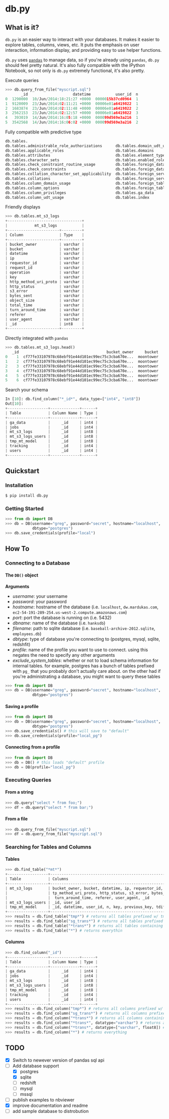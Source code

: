# db.py

## What is it?
`db.py` is an easier way to interact with your databases. It makes it easier to explore tables, columns, views, etc. It puts the emphasis on user interaction, information display, and providing easy to use helper functions.

`db.py` uses [`pandas`](http://pandas.pydata.org/) to manage data, so if you're already using `pandas`, `db.py` should feel pretty natural. It's also fully compatible with the IPython Notebook, so not only is `db.py` extremely functional, it's also pretty.

Execute queries
```python
>>> db.query_from_file("myscript.sql")
       _id                    datetime           user_id  n
0  1290000  10/Jun/2014:18:21:27 +0000  0000015b37cd0964  1
1  9120009  23/Jun/2014:02:11:21 +0000  00006e01a6419822  1
2  1683874  23/Jun/2014:02:11:48 +0000  00006e01a6419822  2
3  2562153  23/Jun/2014:02:12:57 +0000  00006e01a6419822  3
4   393019  14/Jun/2014:16:05:18 +0000  000099d569e3a216  1
5  3542568  14/Jun/2014:16:06:02 +0000  000099d569e3a216  2
```

Fully compatible with predictive type

```python
db.tables.
db.tables.administrable_role_authorizations      db.tables.domain_udt_usage                       db.tables.referential_constraints                db.tables.tables
db.tables.applicable_roles                       db.tables.domains                                db.tables.role_column_grants                     db.tables.tmp_mt_model
db.tables.attributes                             db.tables.element_types                          db.tables.role_routine_grants                    db.tables.tracking
db.tables.character_sets                         db.tables.enabled_roles                          db.tables.role_table_grants                      db.tables.triggered_update_columns
db.tables.check_constraint_routine_usage         db.tables.foreign_data_wrapper_options           db.tables.role_udt_grants                        db.tables.triggers
db.tables.check_constraints                      db.tables.foreign_data_wrappers                  db.tables.role_usage_grants                      db.tables.udt_privileges
db.tables.collation_character_set_applicability  db.tables.foreign_server_options                 db.tables.routine_privileges                     db.tables.usage_privileges
db.tables.collations                             db.tables.foreign_servers                        db.tables.routines                               db.tables.user_defined_types
db.tables.column_domain_usage                    db.tables.foreign_table_options                  db.tables.schemata                               db.tables.user_mapping_options
db.tables.column_options                         db.tables.foreign_tables                         db.tables.sequences                              db.tables.user_mappings
db.tables.column_privileges                      db.tables.ga_data                                db.tables.sql_features                           db.tables.users
db.tables.column_udt_usage                       db.tables.index                                  db.tables.sql_implementation_info                db.tables.view_column_usage
```

Friendly displays
```python
>>> db.tables.mt_s3_logs
+---------------------------------+
|            mt_s3_logs           |
+-----------------------+---------+
| Column                | Type    |
+-----------------------+---------+
| bucket_owner          | varchar |
| bucket                | varchar |
| datetime              | varchar |
| ip                    | varchar |
| requestor_id          | varchar |
| request_id            | varchar |
| operation             | varchar |
| key                   | varchar |
| http_method_uri_proto | varchar |
| http_status           | varchar |
| s3_error              | varchar |
| bytes_sent            | varchar |
| object_size           | varchar |
| total_time            | varchar |
| turn_around_time      | varchar |
| referer               | varchar |
| user_agent            | varchar |
| _id                   | int8    |
+-----------------------+---------+
```

Directly integrated with `pandas`
```python
>>> db.tables.mt_s3_logs.head()
   _id                                       bucket_owner     bucket
0    1  cf77fe33107978c68ebf91e44d101ec99ec75c3cba670e...  moontower
1    2  cf77fe33107978c68ebf91e44d101ec99ec75c3cba670e...  moontower
2    3  cf77fe33107978c68ebf91e44d101ec99ec75c3cba670e...  moontower
3    4  cf77fe33107978c68ebf91e44d101ec99ec75c3cba670e...  moontower
4    5  cf77fe33107978c68ebf91e44d101ec99ec75c3cba670e...  moontower
5    6  cf77fe33107978c68ebf91e44d101ec99ec75c3cba670e...  moontower
```

Search your schema
```python
In [10]: db.find_column("*_id*", data_type=["int4", "int8"])
Out[10]:
+------------------+-------------+------+
| Table            | Column Name | Type |
+------------------+-------------+------+
| ga_data          |     _id     | int4 |
| jobs             |     _id     | int4 |
| mt_s3_logs       |     _id     | int8 |
| mt_s3_logs_users |     _id     | int8 |
| tmp_mt_model     |     _id     | int8 |
| tracking         |     _id     | int4 |
| users            |     _id     | int4 |
+------------------+-------------+------+
```

## Quickstart

### Installation
```bash
$ pip install db.py
```

### Getting Started
```python
>>> from db import DB
>>> db = DB(username="greg", password="secret", hostname="localhost",
            dbtype="postgres")
>>> db.save_credentials(profile="local")
```

## How To

### Connecting to a Database
#### The `DB()` object
__Arguments__

- *username*: your username
- *password*: your password
- *hostname*: hostname of the database (i.e. `localhost`, `dw.mardukas.com`, `ec2-54-191-289-254.us-west-2.compute.amazonaws.com`)
- *port*: port the database is running on (i.e. 5432)
- *dbname*: name of the database (i.e. `hanksdb`)
- *filename*: path to sqlite database (i.e. `baseball-archive-2012.sqlite`, `employees.db`)
- *dbtype*: type of database you're connecting to (postgres, mysql, sqlite, redshfit)
- *profile*: name of the profile you want to use to connect. using this negates the need to specify any other arguments
- *exclude_system_tables*: whether or not to load schema information for internal tables. for example, postgres has a bunch of tables prefixed with `pg_` that you probably don't actually care about. on the other had if you're administrating a database, you might want to query these tables

```python
>>> from db import DB
>>> db = DB(username="greg", password="secret", hostname="localhost",
            dbtype="postgres")
```
#### Saving a profile
```python
>>> from db import DB
>>> db = DB(username="greg", password="secret", hostname="localhost",
            dbtype="postgres")
>>> db.save_credentials() # this will save to "default"
>>> db.save_credentials(profile="local_pg")
```
#### Connecting from a profile
```python
>>> from db import DB
>>> db = DB() # this loads "default" profile
>>> db = DB(profile="local_pg")
```
### Executing Queries
#### From a string
```python
>>> db.query("select * from foo;")
>>> df = db.query("select * from bar;")
```
#### From a file
```python
>>> db.query_from_file("myscript.sql")
>>> df = db.query_from_file("myscript.sql")
```
### Searching for Tables and Columns
#### Tables
```python
>>> db.find_table("*mt*")
+------------------+----------------------------------------------------------------------------------+
| Table            | Columns                                                                          |
+------------------+----------------------------------------------------------------------------------+
| mt_s3_logs       | bucket_owner, bucket, datetime, ip, requestor_id, request_id, operation, key, ht |
|                  | tp_method_uri_proto, http_status, s3_error, bytes_sent, object_size, total_time, |
|                  |  turn_around_time, referer, user_agent, _id                                      |
| mt_s3_logs_users | _id, user_id                                                                     |
| tmp_mt_model     | _id, datetime, user_id, n, key, previous_key, tdiff, same_session                |
+------------------+----------------------------------------------------------------------------------+
>>> results = db.find_table("tmp*") # returns all tables prefixed w/ tmp
>>> results = db.find_table("sg_trans*") # returns all tables prefixed w/ sg_trans
>>> results = db.find_table("*trans*") # returns all tables containing trans
>>> results = db.find_table("*") # returns everythin
```
#### Columns
```python
>>> db.find_column("_id")
+------------------+-------------+------+
| Table            | Column Name | Type |
+------------------+-------------+------+
| ga_data          |     _id     | int4 |
| jobs             |     _id     | int4 |
| mt_s3_logs       |     _id     | int8 |
| mt_s3_logs_users |     _id     | int8 |
| tmp_mt_model     |     _id     | int8 |
| tracking         |     _id     | int4 |
| users            |     _id     | int4 |
+------------------+-------------+------+
>>> results = db.find_column("tmp*") # returns all columns prefixed w/ tmp
>>> results = db.find_column("sg_trans*") # returns all columns prefixed w/ sg_trans
>>> results = db.find_column("*trans*") # returns all columns containing trans
>>> results = db.find_column("*trans*", datatype="varchar") # returns all columns containing trans that are varchars
>>> results = db.find_column("*trans*", datatype=["varchar", float8]) # returns all columns that are varchars or float8
>>> results = db.find_column("*") # returns everything
```

## TODO
- [x] Switch to newever version of pandas sql api
- [ ] Add database support
    - [x] postgres
    - [x] sqlite
    - [ ] redshift
    - [ ] mysql
    - [ ] mssql
- [ ] publish examples to nbviewer
- [x] improve documentation and readme
- [ ] add sample database to distrobution
